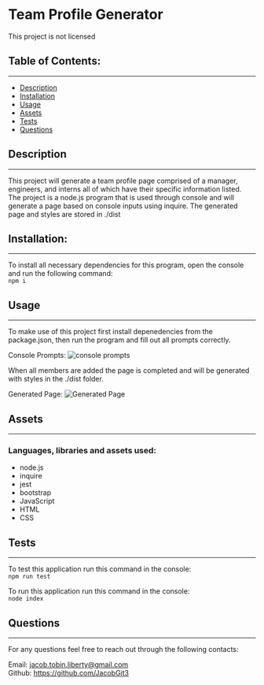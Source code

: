 
  # Team Profile Generator
  This project is not licensed

  ## Table of Contents:

  ---
  * [Description](#description)
  * [Installation](#installation)  
  * [Usage](#usage)  
  * [Assets](#assets)    
  * [Tests](#tests)  
  * [Questions](#questions)  

  ## Description

  ---
  This project will generate a team profile page comprised of a manager, engineers, and interns all of which have their specific information listed. The project is a node.js program that is used through console and will generate a page based on console inputs using inquire. The generated page and styles are stored in ./dist

  ## Installation:

  ---
  To install all necessary dependencies for this program,
  open the console and run the following command:  
  ```npm i```

  ## Usage

  ---
  To make use of this project first install depenedencies from the package.json, then run the program and fill out all prompts correctly.

  Console Prompts:
  ![console prompts](assets/Console.PNG)

  When all members are added the page is completed and will be generated with styles in the ./dist folder.

  Generated Page:
  ![Generated Page](assets/page.PNG)

  ## Assets

  ---
  ### Languages, libraries and assets used:
  - node.js  
  - inquire  
  - jest 
  - bootstrap  
  - JavaScript  
  - HTML  
  - CSS

  ## Tests

  ---
  To test this application run this command in the console:  
  ```npm run test```

  To run this application run this command in the console:  
  ```node index```

  ## Questions

  ---
  For any questions feel free to reach out through the following contacts:  

  Email: jacob.tobin.liberty@gmail.com  
  Github: https://github.com/JacobGit3  
  
